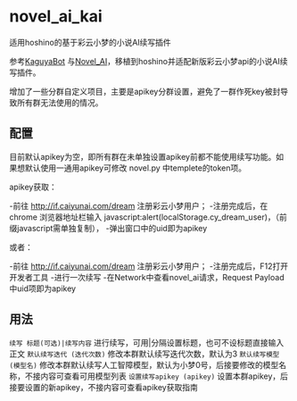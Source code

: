 # novel_ai_kai
适用hoshino的基于彩云小梦的小说AI续写插件

参考[KaguyaBot](https://github.com/liwh011/Kaguya-QQBot) 与[Novel_AI](https://github.com/pcrbot/Novel_AI)，移植到hoshino并适配新版彩云小梦api的小说AI续写插件。

增加了一些分群自定义项目，主要是apikey分群设置，避免了一群作死key被封导致所有群无法使用的情况。

## 配置

目前默认apikey为空，即所有群在未单独设置apikey前都不能使用续写功能。如果想默认使用一通用apikey可修改 novel.py 中templete的token项。

apikey获取：

-前往 http://if.caiyunai.com/dream 注册彩云小梦用户；
-注册完成后，在 chrome 浏览器地址栏输入 javascript:alert(localStorage.cy_dream_user)，（前缀javascript需单独复制），
-弹出窗口中的uid即为apikey

或者：

-前往 http://if.caiyunai.com/dream 注册彩云小梦用户；
-注册完成后，F12打开开发者工具
-进行一次续写
-在Network中查看novel_ai请求，Request Payload中uid项即为apikey


## 用法

``续写 标题(可选)|续写内容`` 进行续写，可用|分隔设置标题，也可不设标题直接输入正文
``默认续写迭代 (迭代次数)`` 修改本群默认续写迭代次数，默认为3
``默认续写模型 (模型名)`` 修改本群默认续写人工智障模型，默认为小梦0号，后接要修改的模型名称，不接内容可查看可用模型列表
``设置续写apikey (apikey)`` 设置本群apikey，后接要设置的新apikey，不接内容可查看apikey获取指南